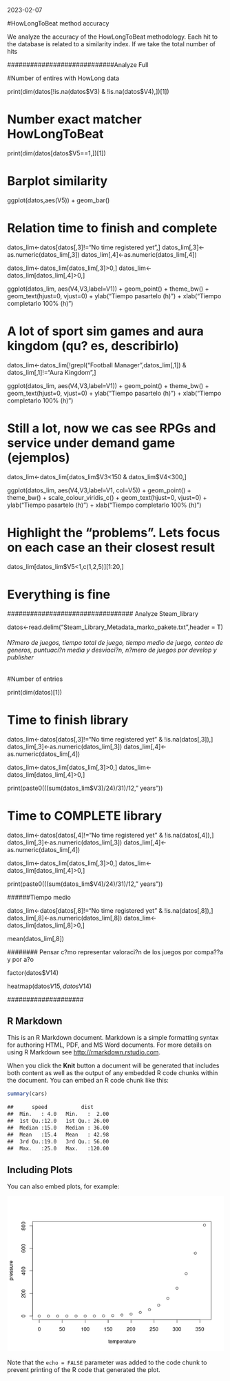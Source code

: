 2023-02-07

\#HowLongToBeat method accuracy

We analyze the accuracy of the HowLongToBeat methodology. Each hit to
the database is related to a similarity index. If we take the total
number of hits

\############################Analyze Full

\#Number of entires with HowLong data

print(dim(datos\[!is.na(datos$V3) & !is.na(datos$V4),\])\[1\])

# Number exact matcher HowLongToBeat

print(dim(datos\[datos\$V5==1,\])\[1\])

# Barplot similarity

ggplot(datos,aes(V5)) + geom_bar()

# Relation time to finish and complete

datos_lim\<-datos\[datos\[,3\]!=“No time registered yet”,\]
datos_lim\[,3\]\<-as.numeric(datos_lim\[,3\])
datos_lim\[,4\]\<-as.numeric(datos_lim\[,4\])

datos_lim\<-datos_lim\[datos_lim\[,3\]\>0,\]
datos_lim\<-datos_lim\[datos_lim\[,4\]\>0,\]

ggplot(datos_lim, aes(V4,V3,label=V1)) + geom_point() + theme_bw() +
geom_text(hjust=0, vjust=0) + ylab(“Tiempo pasartelo (h)”) +
xlab(“Tiempo completarlo 100% (h)”)

# A lot of sport sim games and aura kingdom (qu? es, describirlo)

datos_lim\<-datos_lim\[!grepl(“Football Manager”,datos_lim\[,1\]) &
datos_lim\[,1\]!=“Aura Kingdom”,\]

ggplot(datos_lim, aes(V4,V3,label=V1)) + geom_point() + theme_bw() +
geom_text(hjust=0, vjust=0) + ylab(“Tiempo pasartelo (h)”) +
xlab(“Tiempo completarlo 100% (h)”)

# Still a lot, now we cas see RPGs and service under demand game (ejemplos)

datos_lim\<-datos_lim\[datos_lim$V3<150 & datos_lim$V4\<300,\]

ggplot(datos_lim, aes(V4,V3,label=V1, col=V5)) + geom_point() +
theme_bw() + scale_colour_viridis_c() + geom_text(hjust=0, vjust=0) +
ylab(“Tiempo pasartelo (h)”) + xlab(“Tiempo completarlo 100% (h)”)

# Highlight the “problems”. Lets focus on each case an their closest result

datos_lim\[datos_lim\$V5\<1,c(1,2,5)\]\[1:20,\]

# Everything is fine

################################# Analyze Steam_library

datos\<-read.delim(“Steam_Library_Metadata_marko_pakete.txt”,header = T)

###### N?mero de juegos, tiempo total de juego, tiempo medio de juego, conteo de generos, puntuaci?n media y desviaci?n, n?mero de juegos por develop y publisher

\#Number of entries

print(dim(datos)\[1\])

# Time to finish library

datos_lim\<-datos\[datos\[,3\]!=“No time registered yet” &
!is.na(datos\[,3\]),\] datos_lim\[,3\]\<-as.numeric(datos_lim\[,3\])
datos_lim\[,4\]\<-as.numeric(datos_lim\[,4\])

datos_lim\<-datos_lim\[datos_lim\[,3\]\>0,\]
datos_lim\<-datos_lim\[datos_lim\[,4\]\>0,\]

print(paste0(((sum(datos_lim\$V3)/24)/31)/12,” years”))

# Time to COMPLETE library

datos_lim\<-datos\[datos\[,4\]!=“No time registered yet” &
!is.na(datos\[,4\]),\] datos_lim\[,3\]\<-as.numeric(datos_lim\[,3\])
datos_lim\[,4\]\<-as.numeric(datos_lim\[,4\])

datos_lim\<-datos_lim\[datos_lim\[,3\]\>0,\]
datos_lim\<-datos_lim\[datos_lim\[,4\]\>0,\]

print(paste0(((sum(datos_lim\$V4)/24)/31)/12,” years”))

\######Tiempo medio

datos_lim\<-datos\[datos\[,8\]!=“No time registered yet” &
!is.na(datos\[,8\]),\] datos_lim\[,8\]\<-as.numeric(datos_lim\[,8\])
datos_lim\<-datos_lim\[datos_lim\[,8\]\>0,\]

mean(datos_lim\[,8\])

######## Pensar c?mo representar valoraci?n de los juegos por compa??a y por a?o

factor(datos\$V14)

heatmap(datos$V15,datos$V14)

#################### 

## R Markdown

This is an R Markdown document. Markdown is a simple formatting syntax
for authoring HTML, PDF, and MS Word documents. For more details on
using R Markdown see <http://rmarkdown.rstudio.com>.

When you click the **Knit** button a document will be generated that
includes both content as well as the output of any embedded R code
chunks within the document. You can embed an R code chunk like this:

``` r
summary(cars)
```

    ##      speed           dist       
    ##  Min.   : 4.0   Min.   :  2.00  
    ##  1st Qu.:12.0   1st Qu.: 26.00  
    ##  Median :15.0   Median : 36.00  
    ##  Mean   :15.4   Mean   : 42.98  
    ##  3rd Qu.:19.0   3rd Qu.: 56.00  
    ##  Max.   :25.0   Max.   :120.00

## Including Plots

You can also embed plots, for example:

![](Library_Metadata_Analysis_files/figure-gfm/pressure-1.png)<!-- -->

Note that the `echo = FALSE` parameter was added to the code chunk to
prevent printing of the R code that generated the plot.

